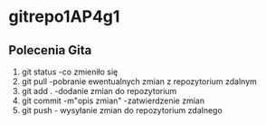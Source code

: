 # gitrepo1AP4g1

## Polecenia Gita

1) git status     -co zmieniło się
2) git pull       -pobranie ewentualnych zmian z repozytorium zdalnym
3) git add .      -dodanie zmian do repozytorium
4) git commit -m"opis zmian" -zatwierdzenie zmian
5) git push       - wysyłanie zmian do repozytorium zdalnego
